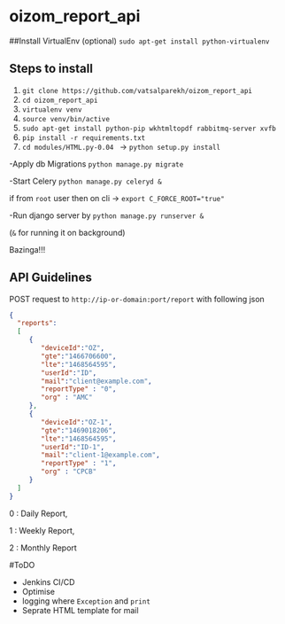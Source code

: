 # oizom_report_api


##Install VirtualEnv (optional)
```sudo apt-get install python-virtualenv```

## Steps to install
1. ```git clone https://github.com/vatsalparekh/oizom_report_api```
2. ```cd oizom_report_api```
3. ```virtualenv venv```
4. ```source venv/bin/active```
5. ```sudo apt-get install python-pip wkhtmltopdf rabbitmq-server xvfb```
6. ```pip install -r requirements.txt```
7. ```cd modules/HTML.py-0.04 ``` -> ```python setup.py install```


-Apply db Migrations ```python manage.py migrate```

-Start Celery        ```python manage.py celeryd &```

if from ```root``` user then on cli -> ```export C_FORCE_ROOT="true"```

-Run django server by  ```python manage.py runserver &```

(```&``` for running it on background)

Bazinga!!!

## API Guidelines
POST request to ```http://ip-or-domain:port/report``` with  following json


```json
{  
  "reports":
  [  
     {  
        "deviceId":"OZ",
        "gte":"1466706600",
        "lte":"1468564595",
        "userId":"ID",
        "mail":"client@example.com",
        "reportType" : "0",
        "org" : "AMC"
     },
     {  
        "deviceId":"OZ-1",
        "gte":"1469018206",
        "lte":"1468564595",
        "userId":"ID-1",
        "mail":"client-1@example.com",
        "reportType" : "1",
        "org" : "CPCB"
     }
  ]
}
```
0 : Daily Report,

1 : Weekly Report,

2 : Monthly Report

#ToDO
- Jenkins CI/CD
- Optimise
- logging where ```Exception``` and ```print```
- Seprate HTML template for mail
